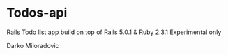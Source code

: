 # Todos-api

Rails Todo list app build on top of Rails 5.0.1 & Ruby 2.3.1
Experimental only

Darko Miloradovic
